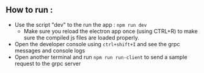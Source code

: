 ## How to run : 

- Use the script "dev" to the run the app : `npm run dev`
    - Make sure you reload the electron app once (using CTRL+R) to make sure the compiled js files are loaded properly.
- Open the developer console using `ctrl+shift+I` and see the grpc messages and console logs
- Open another terminal and run `npm run run-client` to send a sample request to the grpc server